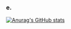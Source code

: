 ### e.

<!--
**Gamemodeon123/gamemodeon123** is a ✨ _special_ ✨ repository because its `README.md` (this file) appears on your GitHub profile.

Here are some ideas to get you started:

- 🔭 I’m currently working on ...
- 🌱 I’m currently learning ...
- 👯 I’m looking to collaborate on ...
- 🤔 I’m looking for help with ...
- 💬 Ask me about ...
- 📫 How to reach me: ...
- 😄 Pronouns: ...
- ⚡ Fun fact: e ...
-->
[![Anurag's GitHub stats](https://github-readme-stats.vercel.app/api?username=joeldesante)](https://github.com/anuraghazra/github-readme-stats)
